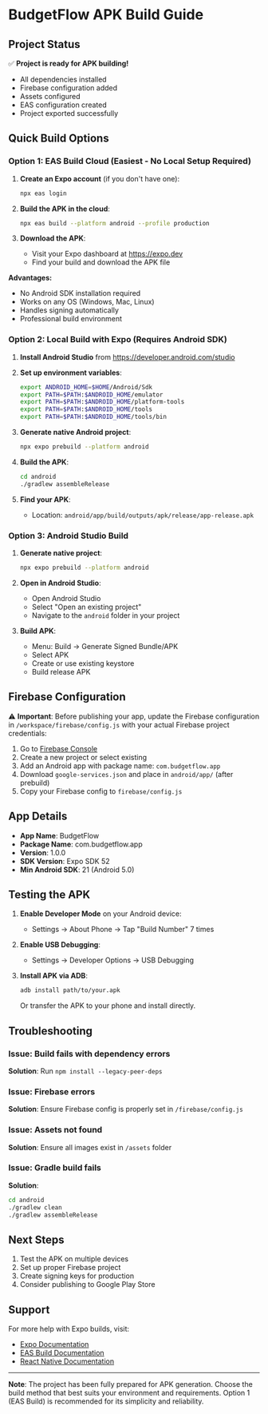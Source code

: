 # BudgetFlow APK Build Guide

## Project Status
✅ **Project is ready for APK building!**

- All dependencies installed
- Firebase configuration added
- Assets configured
- EAS configuration created
- Project exported successfully

## Quick Build Options

### Option 1: EAS Build Cloud (Easiest - No Local Setup Required)

1. **Create an Expo account** (if you don't have one):
   ```bash
   npx eas login
   ```

2. **Build the APK in the cloud**:
   ```bash
   npx eas build --platform android --profile production
   ```

3. **Download the APK**:
   - Visit your Expo dashboard at https://expo.dev
   - Find your build and download the APK file

**Advantages:**
- No Android SDK installation required
- Works on any OS (Windows, Mac, Linux)
- Handles signing automatically
- Professional build environment

### Option 2: Local Build with Expo (Requires Android SDK)

1. **Install Android Studio** from https://developer.android.com/studio

2. **Set up environment variables**:
   ```bash
   export ANDROID_HOME=$HOME/Android/Sdk
   export PATH=$PATH:$ANDROID_HOME/emulator
   export PATH=$PATH:$ANDROID_HOME/platform-tools
   export PATH=$PATH:$ANDROID_HOME/tools
   export PATH=$PATH:$ANDROID_HOME/tools/bin
   ```

3. **Generate native Android project**:
   ```bash
   npx expo prebuild --platform android
   ```

4. **Build the APK**:
   ```bash
   cd android
   ./gradlew assembleRelease
   ```

5. **Find your APK**:
   - Location: `android/app/build/outputs/apk/release/app-release.apk`

### Option 3: Android Studio Build

1. **Generate native project**:
   ```bash
   npx expo prebuild --platform android
   ```

2. **Open in Android Studio**:
   - Open Android Studio
   - Select "Open an existing project"
   - Navigate to the `android` folder in your project

3. **Build APK**:
   - Menu: Build → Generate Signed Bundle/APK
   - Select APK
   - Create or use existing keystore
   - Build release APK

## Firebase Configuration

⚠️ **Important**: Before publishing your app, update the Firebase configuration in `/workspace/firebase/config.js` with your actual Firebase project credentials:

1. Go to [Firebase Console](https://console.firebase.google.com)
2. Create a new project or select existing
3. Add an Android app with package name: `com.budgetflow.app`
4. Download `google-services.json` and place in `android/app/` (after prebuild)
5. Copy your Firebase config to `firebase/config.js`

## App Details

- **App Name**: BudgetFlow
- **Package Name**: com.budgetflow.app
- **Version**: 1.0.0
- **SDK Version**: Expo SDK 52
- **Min Android SDK**: 21 (Android 5.0)

## Testing the APK

1. **Enable Developer Mode** on your Android device:
   - Settings → About Phone → Tap "Build Number" 7 times

2. **Enable USB Debugging**:
   - Settings → Developer Options → USB Debugging

3. **Install APK via ADB**:
   ```bash
   adb install path/to/your.apk
   ```

   Or transfer the APK to your phone and install directly.

## Troubleshooting

### Issue: Build fails with dependency errors
**Solution**: Run `npm install --legacy-peer-deps`

### Issue: Firebase errors
**Solution**: Ensure Firebase config is properly set in `/firebase/config.js`

### Issue: Assets not found
**Solution**: Ensure all images exist in `/assets` folder

### Issue: Gradle build fails
**Solution**: 
```bash
cd android
./gradlew clean
./gradlew assembleRelease
```

## Next Steps

1. Test the APK on multiple devices
2. Set up proper Firebase project
3. Create signing keys for production
4. Consider publishing to Google Play Store

## Support

For more help with Expo builds, visit:
- [Expo Documentation](https://docs.expo.dev)
- [EAS Build Documentation](https://docs.expo.dev/build/introduction/)
- [React Native Documentation](https://reactnative.dev)

---

**Note**: The project has been fully prepared for APK generation. Choose the build method that best suits your environment and requirements. Option 1 (EAS Build) is recommended for its simplicity and reliability.